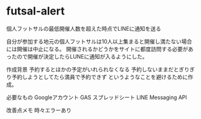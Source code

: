# futsal-alert
個人フットサルの最低開催人数を超えた時点でLINEに通知を送る

自分が参加する地元の個人フットサルは10人以上集まると開催し満たない場合には開催は中止になる。
開催されるかどうかをサイトに都度訪問する必要があったので開催が決定したらLUNEに通知が入るようにした。

作成背景
  予約するとほかの予定がいれられなくなる
  予約しないままだとぎりぎり予約しようとしてたら満員で予約できず
  というようなことを避けるために作成。


必要なもの
  Googleアカウント
    GAS
    スプレッドシート
  LINE Messaging API


改善点メモ
  時々エラーあり

